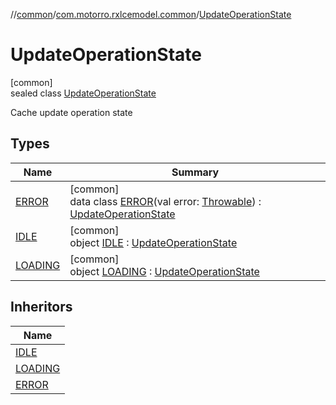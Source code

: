 //[common](../../../index.md)/[com.motorro.rxlcemodel.common](../index.md)/[UpdateOperationState](index.md)

# UpdateOperationState

[common]\
sealed class [UpdateOperationState](index.md)

Cache update operation state

## Types

| Name | Summary |
|---|---|
| [ERROR](-e-r-r-o-r/index.md) | [common]<br>data class [ERROR](-e-r-r-o-r/index.md)(val error: [Throwable](https://kotlinlang.org/api/latest/jvm/stdlib/kotlin/-throwable/index.html)) : [UpdateOperationState](index.md) |
| [IDLE](-i-d-l-e/index.md) | [common]<br>object [IDLE](-i-d-l-e/index.md) : [UpdateOperationState](index.md) |
| [LOADING](-l-o-a-d-i-n-g/index.md) | [common]<br>object [LOADING](-l-o-a-d-i-n-g/index.md) : [UpdateOperationState](index.md) |

## Inheritors

| Name |
|---|
| [IDLE](-i-d-l-e/index.md) |
| [LOADING](-l-o-a-d-i-n-g/index.md) |
| [ERROR](-e-r-r-o-r/index.md) |
